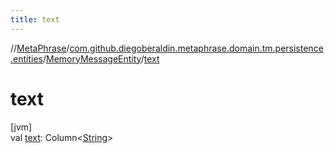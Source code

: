 ```yaml
---
title: text
---
```

//[MetaPhrase](../../../index.html)/[com.github.diegoberaldin.metaphrase.domain.tm.persistence.entities](../index.html)/[MemoryMessageEntity](index.html)/[text](text.html)



# text



[jvm]\
val [text](text.html): Column&lt;[String](https://kotlinlang.org/api/latest/jvm/stdlib/kotlin/-string/index.html)&gt;




